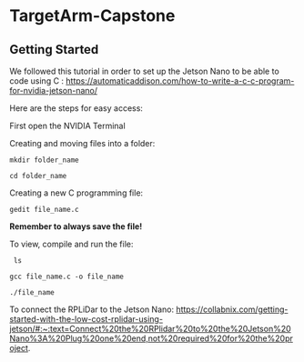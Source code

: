 # TargetArm-Capstone

## Getting Started
We followed this tutorial in order to set up the Jetson Nano to be able to code using C : https://automaticaddison.com/how-to-write-a-c-c-program-for-nvidia-jetson-nano/ 

Here are the steps for easy access:

First open the NVIDIA Terminal


Creating and moving files into a folder:

```mkdir folder_name ```


```cd folder_name```



Creating a new C programming file:

``` gedit file_name.c ```

**Remember to always save the file!**

To view, compile and run the file:

``` ls```


``` gcc file_name.c -o file_name ```


``` ./file_name ```

To connect the RPLiDar to the Jetson Nano: https://collabnix.com/getting-started-with-the-low-cost-rplidar-using-jetson/#:~:text=Connect%20the%20RPlidar%20to%20the%20Jetson%20Nano%3A%20Plug%20one%20end,not%20required%20for%20the%20project.
